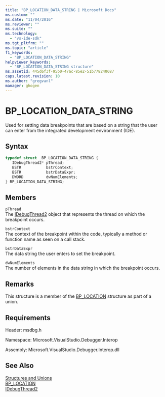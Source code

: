 ```yaml
---
title: "BP_LOCATION_DATA_STRING | Microsoft Docs"
ms.custom: ""
ms.date: "11/04/2016"
ms.reviewer: ""
ms.suite: ""
ms.technology: 
  - "vs-ide-sdk"
ms.tgt_pltfrm: ""
ms.topic: "article"
f1_keywords: 
  - "BP_LOCATION_DATA_STRING"
helpviewer_keywords: 
  - "BP_LOCATION_DATA_STRING structure"
ms.assetid: 445d6f3f-95b0-47ac-85e2-51b778240687
caps.latest.revision: 10
ms.author: "gregvanl"
manager: ghogen
---
```

# BP_LOCATION_DATA_STRING
Used for setting data breakpoints that are based on a string that the user can enter from the integrated development environment (IDE).  
  
## Syntax  
  
```cpp  
typedef struct _BP_LOCATION_DATA_STRING {   
   IDebugThread2* pThread;  
   BSTR           bstrContext;  
   BSTR           bstrDataExpr;  
   DWORD          dwNumElements;  
} BP_LOCATION_DATA_STRING;  
```  
  
## Members  
 `pThread`  
 The [IDebugThread2](../../../extensibility/debugger/reference/idebugthread2.md) object that represents the thread on which the breakpoint occurs.  
  
 `bstrContext`  
 The context of the breakpoint within the code, typically a method or function name as seen on a call stack.  
  
 `bstrDataExpr`  
 The data string the user enters to set the breakpoint.  
  
 `dwNumElements`  
 The number of elements in the data string in which the breakpoint occurs.  
  
## Remarks  
 This structure is a member of the [BP_LOCATION](../../../extensibility/debugger/reference/bp-location.md) structure as part of a union.  
  
## Requirements  
 Header: msdbg.h  
  
 Namespace: Microsoft.VisualStudio.Debugger.Interop  
  
 Assembly: Microsoft.VisualStudio.Debugger.Interop.dll  
  
## See Also  
 [Structures and Unions](../../../extensibility/debugger/reference/structures-and-unions.md)   
 [BP_LOCATION](../../../extensibility/debugger/reference/bp-location.md)   
 [IDebugThread2](../../../extensibility/debugger/reference/idebugthread2.md)